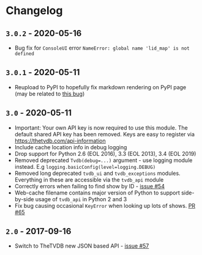 # Changelog

## `3.0.2` - 2020-05-16

- Bug fix for `ConsoleUI` error `NameError: global name 'lid_map' is not defined`

## `3.0.1` - 2020-05-11

- Reupload to PyPI to hopefully fix markdown rendering on PyPI page (may be related to [this bug](https://github.com/pypa/warehouse/issues/3664))

## `3.0` - 2020-05-11

- Important: Your own API key is now required to use this module. The default shared API key has been removed.
  Keys are easy to register via https://thetvdb.com/api-information
- Include cache location info in debug logging
- Drop support for Python 2.6 (EOL 2016), 3.3 (EOL 2013), 3.4 (EOL 2019)
- Removed deprecated `Tvdb(debug=...)` argument - use logging module instead.
  E.g `logging.basicConfig(level=logging.DEBUG)`
- Removed long deprecated `tvdb_ui` and `tvdb_exceptions` modules.
  Everything in these are accessible via the `tvdb_api` module
- Correctly errors when failing to find show by ID -
  [issue #54](https://github.com/dbr/tvdb_api/issues/54)
- Web-cache filename contains major version of Python to support
  side-by-side usage of `tvdb_api` in Python 2 and 3
- Fix bug causing occasional `KeyError` when looking up lots of shows.
  [PR #65](https://github.com/dbr/tvdb_api/pull/65)


## `2.0` - 2017-09-16

- Switch to TheTVDB new JSON based API -
  [issue #57](https://github.com/dbr/tvdb_api/issues/57)
